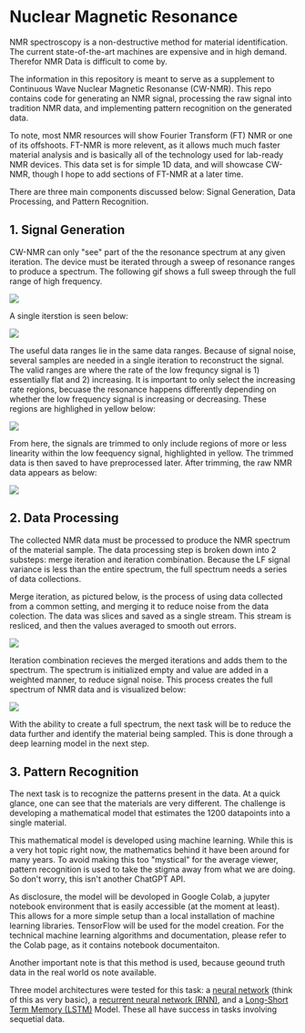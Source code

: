 # Nuclear Magnetic Resonance

NMR spectroscopy is a non-destructive method for material identification. The current state-of-the-art machines are expensive and in high demand. Therefor NMR Data is difficult to come by.

The information in this repository is meant to serve as a supplement to Continuous Wave Nuclear Magnetic Resonanse (CW-NMR). This repo contains code for generating an NMR signal, processing the raw signal into tradition NMR data, and implementing pattern recognition on the generated data.

To note, most NMR resources will show Fourier Transform (FT) NMR or one of its offshoots. FT-NMR is more relevent, as it allows much much faster material analysis and is basically all of the technology used for lab-ready NMR devices. This data set is for simple 1D data, and will showcase CW-NMR, though I hope to add sections of FT-NMR at a later time. 

There are three main components discussed below: Signal Generation, Data Processing, and Pattern Recognition.

## 1. Signal Generation

CW-NMR can only "see" part of the the resonance spectrum at any given iteration. The device must be iterated through a sweep of resonance ranges to produce a spectrum. The following gif shows a full sweep through the full range of high frequency.

<img src="https://github.com/cgrundman/NMR-Signal/blob/master/figures/full_sweep.gif" />

A single iterstion is seen below:

<img src="https://github.com/cgrundman/NMR-Signal/blob/master/figures/full_data_iteration.png" />

The useful data ranges lie in the same data ranges. Because of signal noise, several samples are needed in a single iteration to reconstruct the signal. The valid ranges are where the rate of the low frequncy signal is 1) essentially flat and 2) increasing. It is important to only select the increasing rate regions, becuase the resonance happens differently depending on whether the low frequency signal is increasing or decreasing. These regions are highlighed in yellow below: 

<img src="https://github.com/cgrundman/NMR-Signal/blob/master/figures/highlighted_data.png" />

From here, the signals are trimmed to only include regions of more or less linearity within the low feequency signal, highlighted in yellow. The trimmed data is then saved to have preprocessed later. After trimming, the raw NMR data appears as below:

<img src="https://github.com/cgrundman/NMR-Signal/blob/master/figures/trimmed_data.png" />

## 2. Data Processing

The collected NMR data must be processed to produce the NMR spectrum of the material sample. The data processing step is broken down into 2 substeps: merge iteration and iteration combination. Because the LF signal variance is less than the entire spectrum, the full spectrum needs a series of data collections.

Merge iteration, as pictured below, is the process of using data collected from a common setting, and merging it to reduce noise from the data colection. The data was slices and saved as a single stream. This stream is resliced, and then the values averaged to smooth out errors.

<img src="https://github.com/cgrundman/NMR-Signal/blob/master/figures/merge_iteration.png" />

Iteration combination recieves the merged iterations and adds them to the spectrum. The spectrum is initialized empty and value are added in a weighted manner, to reduce signal noise. This process creates the full spectrum of NMR data and is visualized below:

<img src="https://github.com/cgrundman/NMR-Signal/blob/master/figures/spectrum.gif" />

With the ability to create a full spectrum, the next task will be to reduce the data further and identify the material being sampled. This is done through a deep learning model in the next step.

## 3. Pattern Recognition

The next task is to recognize the patterns present in the data. At a quick glance, one can see that the materials are very different. The challenge is developing a mathematical model that estimates the 1200 datapoints into a single material. 

This mathematical model is developed using machine learning. While this is a very hot topic right now, the mathematics behind it have been around for many years. To avoid making this too "mystical" for the average viewer, pattern recognition is used to take the stigma away from what we are doing. So don't worry, this isn't another ChatGPT API.

As disclosure, the model will be devoloped in Google Colab, a jupyter notebook environment that is easily accessible (at the moment at least). This allows for a more simple setup than a local installation of machine learning libraries. TensorFlow will be used for the model creation. For the technical machine learning algorithms and documentation, please refer to the Colab page, as it contains notebook documentaiton. 

Another important note is that this method is used, because geound truth data in the real world os note available.

Three model architectures were tested for this task: a [neural network](https://www.ibm.com/topics/neural-networks) (think of this as very basic), a [recurrent neural network (RNN)](https://www.ibm.com/topics/recurrent-neural-networks), and a [Long-Short Term Memory (LSTM)](https://medium.com/@ottaviocalzone/an-intuitive-explanation-of-lstm-a035eb6ab42c) Model. These all have success in tasks involving sequetial data. 


